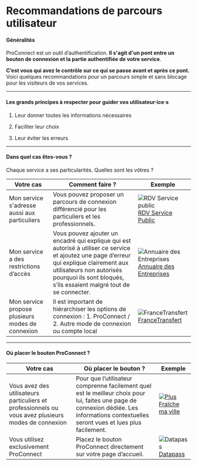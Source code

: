 # Recommandations de parcours utilisateur

#### Généralités

ProConnect est un outil d’authentification.
**Il s'agit d'un pont entre un bouton de connexion et la partie authentifiée de votre service**.

**C’est vous qui avez le contrôle sur ce qui se passe avant et après ce pont.**
Voici quelques recommandations pour un parcours simple et sans blocage pour les visiteurs de vos services.

---

#### Les grands principes à respecter pour guider vos utilisateur·ice·s

1. Leur donner toutes les informations nécessaires

2. Faciliter leur choix

3. Leur éviter les erreurs

---

#### Dans quel cas êtes-vous ?

Chaque service a ses particularités. Quelles sont les vôtres ?

| Votre cas                                        | Comment faire ?                                                                                                                                                                                                                               | Exemple                                                                                                                                                            |
| ------------------------------------------------ | --------------------------------------------------------------------------------------------------------------------------------------------------------------------------------------------------------------------------------------------- | ------------------------------------------------------------------------------------------------------------------------------------------------------------------ |
| Mon service s'adresse aussi aux particuliers     | Vous pouvez proposer un parcours de connexion différencié pour les particuliers et les professionnels.                                                                                                                                        | ![RDV Service public](/images/docs/screenshot-rdv.png)[RDV Service Public](https://rdv.anct.gouv.fr/)                                                              |
| Mon service a des restrictions d’accès           | Vous pouvez ajouter un encadré qui explique qui est autorisé à utiliser ce service et ajoutez une page d’erreur qui explique clairement aux utilisateurs non autorisés pourquoi ils sont bloqués, s’ils essaient malgré tout de se connecter. | ![Annuaire des Entreprises](/images/docs/screenshot-annuaire-entreprises.png)[Annuaire des Entreprises](https://annuaire-entreprises.data.gouv.fr/lp/agent-public) |
| Mon service propose plusieurs modes de connexion | Il est important de hiérarchiser les options de connexion : 1. ProConnect / 2. Autre mode de connexion ou compte local                                                                                                                        | ![FranceTransfert](/images/docs/screenshot-francetransfert.png) [FranceTransfert](https://francetransfert.numerique.gouv.fr/connect)                               |

---

#### Où placer le bouton ProConnect ?

| Votre cas                                                                                           | Où placer le bouton ?                                                                                                                                                                     | Exemple                                                                                                                                                                                |
| --------------------------------------------------------------------------------------------------- | ----------------------------------------------------------------------------------------------------------------------------------------------------------------------------------------- | -------------------------------------------------------------------------------------------------------------------------------------------------------------------------------------- |
| Vous avez des utilisateurs particuliers et professionnels ou vous avez plusieurs modes de connexion | Pour que l’utilisateur comprenne facilement quel est le meilleur choix pour lui, faites une page de connexion dédiée. Les informations contextuelles seront vues et lues plus facilement. | ![](/images/docs/screenshot-plus-fraiche-ma-ville.png)[Plus Fraîche ma ville](https://plusfraichemaville.fr/connexion?callbackUrl=https%3A%2F%2Fplusfraichemaville.fr%2Fespace-projet) |
| Vous utilisez exclusivement ProConnect                                                              | Placez le bouton ProConnect directement sur votre page d’accueil.                                                                                                                         | ![Datapass](/images/docs/screenshot-datapass.png)[Datapass](https://datapass.api.gouv.fr/)                                                                                             |

